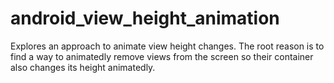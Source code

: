 android_view_height_animation
=============================

Explores an approach to animate view height changes. The root reason is to find a way to animatedly remove views from the screen so their container also changes its height animatedly.